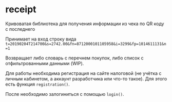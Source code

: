 # receipt
Кривоватая библиотека для получения информации из чека по QR коду с последнего

Принимает на вход строку вида 
<code>t=20190204T214700&s=2742.00&fn=8712000101105958&i=3299&fp=1014611131&n=1</code>

Возвращает либо словарь с перечнем покупок, либо список с отфильтрованными данными (WIP). 

Для работы необходима регистрация на сайте налоговой (не учётка с личным кабинетом, а аккаунт разработчика или что-то такое). Для этого есть функция <code>registration()</code>. 

После необходимо залогиниться с помощью <code>login()</code>.
